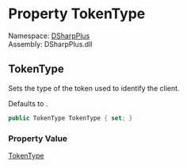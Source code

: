 # Property TokenType

Namespace: [DSharpPlus](DSharpPlus.md)  
Assembly: DSharpPlus.dll

## <a id="DSharpPlus_DiscordConfiguration_TokenType"></a>TokenType

<p>Sets the type of the token used to identify the client.</p>
<p>Defaults to <xref href="DSharpPlus.TokenType.Bot" data-throw-if-not-resolved="false"></xref>.</p>

```csharp
public TokenType TokenType { set; }
```

### Property Value

[TokenType](DSharpPlus.TokenType.md)

